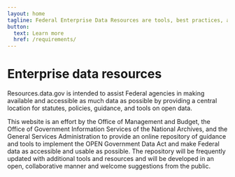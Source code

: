 ```yaml
---
layout: home
tagline: Federal Enterprise Data Resources are tools, best practices, and schema standards to facilitate the adoption of open data practices across the Federal government
button:
  text: Learn more
  href: /requirements/
---
```

# Enterprise data resources

Resources.data.gov is intended to assist Federal agencies in making available
and accessible as much data as possible by providing a central location for
statutes, policies, guidance, and tools on open data.

This website is an effort by the Office of Management and Budget, the
Office of Government Information Services of the National Archives, and the
General Services Administration to provide an online repository of guidance and
tools to implement the OPEN Government Data Act and make Federal data as
accessible and usable as possible. The repository will be frequently updated
with additional tools and resources and will be developed in an
open, collaborative manner and welcome suggestions from the public.
